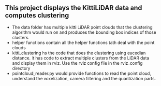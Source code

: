 ## This project displays the KittiLiDAR data and computes clustering
* The data folder has multiple kitti LiDAR point clouds that the clustering algorithm would run on and produces the bounding box indices of those clusters.
* helper functions contain all the helper functions tath deal with the point clouds
* kitti_clustering hs the code that does the clustering using eucedian distance. It has code to extract multiple clusters from the LiDAR data and display them in rviz. Use the rviz config file in the rviz_config directory
* pointcloud_reader.py would provide functions to read the point cloud, understand the voxelization, camera filtering and the quantization parts.
